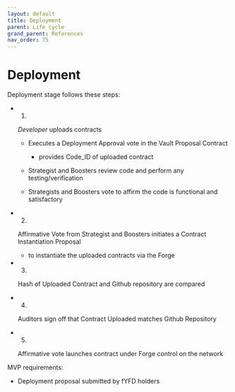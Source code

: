 ```yaml
---
layout: default
title: Deployment
parent: Life cycle
grand_parent: References
nav_order: 75
---
```


Deployment
==========

Deployment stage follows these steps:

-   1.

    *Developer* uploads contracts

    -   Executes a Deployment Approval vote in the Vault Proposal Contract

        -   provides Code_ID of uploaded contract

    -   Strategist and Boosters review code and perform any testing/verification

    -   Strategists and Boosters vote to affirm the code is functional and satisfactory

-   2.

    Affirmative Vote from Strategist and Boosters initiates a Contract Instantiation Proposal

    -   to instantiate the uploaded contracts via the Forge

-   3.

    Hash of Uploaded Contract and Github repository are compared

-   4.

    Auditors sign off that Contract Uploaded matches Github Repository

-   5.

    Affirmative vote launches contract under Forge control on the network

MVP requirements:

-   Deployment proposal submitted by fYFD holders